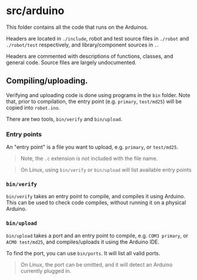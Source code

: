
# src/arduino

This folder contains all the code that runs on the Arduinos.

Headers are located in `./include`, robot and test source files in `./robot` and `./robot/test` respectively, and library/component sources in `.`.

Headers are commented with descriptions of functions, classes, and general code. Source files are largely undocumented.

## Compiling/uploading.

Verifying and uploading code is done using programs in the `bin` folder. Note that, prior to compilation, the entry point (e.g. `primary`, `test/md25`) will be copied into `robot.ino`.

There are two tools, `bin/verify` and `bin/upload`.

### Entry points

An "entry point" is a file you want to upload, e.g. `primary`, or `test/md25`.

> Note, the `.c` extension is not included with the file name.

> On Linux, using `bin/verify` or `bin/upload` will list available entry points

### `bin/verify`

`bin/verify` takes an entry point to compile, and compiles it using Arduino.
This can be used to check code compiles, without running it on a physical Arduino.

### `bin/upload`

`bin/upload` takes a port and an entry point to compile, e.g. `COM3 primary`, or `ACM0 test/md25`, and compiles/uploads it using the Arduino IDE.

To find the port, you can use `bin/ports`. It will list all valid ports.

> On Linux, the port can be omitted, and it will detect an Arduino currently plugged in.
